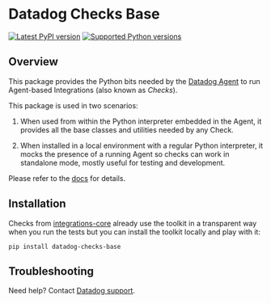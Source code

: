 # Datadog Checks Base

[![Latest PyPI version][1]][7]
[![Supported Python versions][2]][7]

## Overview

This package provides the Python bits needed by the [Datadog Agent][4]
to run Agent-based Integrations (also known as _Checks_).

This package is used in two scenarios:

1. When used from within the Python interpreter embedded in the Agent, it
provides all the base classes and utilities needed by any Check.

2. When installed in a local environment with a regular Python interpreter, it
mocks the presence of a running Agent so checks can work in standalone mode,
mostly useful for testing and development.

Please refer to the [docs][5] for details.

## Installation

Checks from [integrations-core][6] already
use the toolkit in a transparent way when you run the tests but you can
install the toolkit locally and play with it:

```shell
pip install datadog-checks-base
```

## Troubleshooting

Need help? Contact [Datadog support][8].

[1]: https://img.shields.io/pypi/v/datadog-checks-base.svg
[2]: https://img.shields.io/pypi/pyversions/datadog-checks-base.svg
[4]: https://github.com/KhulnaSoft/datadog-agent
[5]: https://datadoghq.dev/integrations-core/base/about/
[6]: https://github.com/KhulnaSoft/integrations-core
[7]: https://pypi.org/project/datadog-checks-base/
[8]: https://docs.khulnasoft.com/help/

